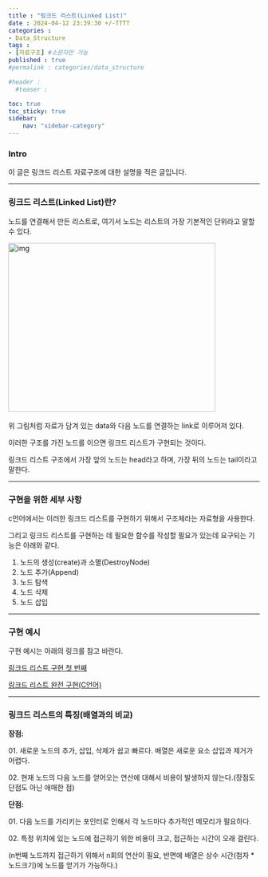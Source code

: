 ```yaml
---
title : "링크드 리스트(Linked List)"
date : 2024-04-12 23:39:30 +/-TTTT
categories : 
- Data_Structure
tags : 
- [자료구조] #소문자만 가능
published : true
#permalink : categories/data_structure

#header :
  #teaser : 

toc: true
toc_sticky: true
sidebar:
    nav: "sidebar-category"
---
```


### Intro

이 글은 링크드 리스트 자료구조에 대한 설명을 적은 글입니다.

* * *

### 링크드 리스트(Linked List)란?

노드를 연결해서 만든 리스트로, 여기서 노드는 리스트의 가장 기본적인 단위라고 말할 수 있다.

<img src="https://velog.velcdn.com/images%2Ftataki26%2Fpost%2F0616cb34-45e1-4a19-a053-abdae7c721bd%2Fsbzf3hz07azamnxapyp1.png" alt="img" width="415" height="339">   

위 그림처럼 자료가 담겨 있는 data와 다음 노드를 연결하는 link로 이루어져 있다.

이러한 구조를 가진 노드를 이으면 링크드 리스트가 구현되는 것이다.

링크드 리스트 구조에서 가장 앞의 노드는 head라고 하며, 가장 뒤의 노드는 tail이라고 말한다.

* * *

### 구현을 위한 세부 사항

c언어에서는 이러한 링크드 리스트를 구현하기 위해서 구조체라는 자료형을 사용한다.

그리고 링크드 리스트를 구현하는 데 필요한 함수를 작성할 필요가 있는데 요구되는 기능은 아래와 같다.

1.  노드의 생성(create)과 소멸(DestroyNode)
2.  노드 추가(Append)
3.  노드 탐색
4.  노드 삭제
5.  노드 삽입

* * *

### 구현 예시

구현 예시는 아래의 링크를 참고 바란다.

[링크드 리스트 구현 첫 번째](https://sk-choi.github.io/data_structure/linkedList-gpt/)   


[링크드 리스트 완전 구현(C언어)](https://sk-choi.github.io/data_structure/linkedList_compt/)

* * *

### 링크드 리스트의 특징(배열과의 비교)

**장점:**

01\. 새로운 노드의 추가, 삽입, 삭제가 쉽고 빠르다. 배열은 새로운 요소 삽입과 제거가 어렵다.

02\. 현재 노드의 다음 노드를 얻어오는 연산에 대해서 비용이 발생하지 않는다.(장점도 단점도 아닌 애매한 점)

**단점:**

01\. 다음 노드를 가리키는 포인터로 인해서 각 노드마다 추가적인 메모리가 필요하다.

02\. 특정 위치에 있는 노드에 접근하기 위한 비용이 크고, 접근하는 시간이 오래 걸린다.

(n번째 노드까지 접근하기 위해서 n회의 연산이 필요, 반면에 배열은 상수 시간(첨자 \* 노드크기)에 노드를 얻기가 가능하다.)

&nbsp;


